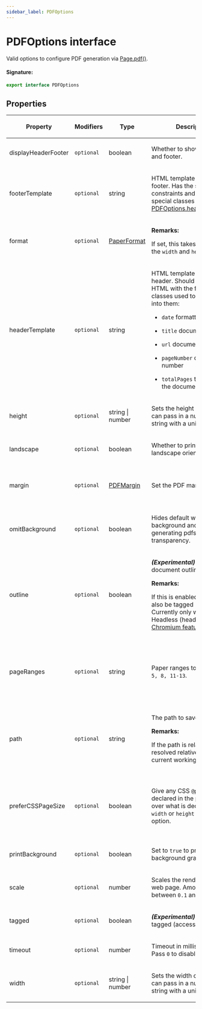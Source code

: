 ```yaml
---
sidebar_label: PDFOptions
---
```


# PDFOptions interface

Valid options to configure PDF generation via [Page.pdf()](./puppeteer.page.pdf.md).

#### Signature:

```typescript
export interface PDFOptions
```

## Properties

<table><thead><tr><th>

Property

</th><th>

Modifiers

</th><th>

Type

</th><th>

Description

</th><th>

Default

</th></tr></thead>
<tbody><tr><td>

<span id="displayheaderfooter">displayHeaderFooter</span>

</td><td>

`optional`

</td><td>

boolean

</td><td>

Whether to show the header and footer.

</td><td>

`false`

</td></tr>
<tr><td>

<span id="footertemplate">footerTemplate</span>

</td><td>

`optional`

</td><td>

string

</td><td>

HTML template for the print footer. Has the same constraints and support for special classes as [PDFOptions.headerTemplate](./puppeteer.pdfoptions.md#headertemplate).

</td><td>

</td></tr>
<tr><td>

<span id="format">format</span>

</td><td>

`optional`

</td><td>

[PaperFormat](./puppeteer.paperformat.md)

</td><td>

**Remarks:**

If set, this takes priority over the `width` and `height` options.

</td><td>

`letter`.

</td></tr>
<tr><td>

<span id="headertemplate">headerTemplate</span>

</td><td>

`optional`

</td><td>

string

</td><td>

HTML template for the print header. Should be valid HTML with the following classes used to inject values into them:

- `date` formatted print date

- `title` document title

- `url` document location

- `pageNumber` current page number

- `totalPages` total pages in the document

</td><td>

</td></tr>
<tr><td>

<span id="height">height</span>

</td><td>

`optional`

</td><td>

string \| number

</td><td>

Sets the height of paper. You can pass in a number or a string with a unit.

</td><td>

</td></tr>
<tr><td>

<span id="landscape">landscape</span>

</td><td>

`optional`

</td><td>

boolean

</td><td>

Whether to print in landscape orientation.

</td><td>

`false`

</td></tr>
<tr><td>

<span id="margin">margin</span>

</td><td>

`optional`

</td><td>

[PDFMargin](./puppeteer.pdfmargin.md)

</td><td>

Set the PDF margins.

</td><td>

`undefined` no margins are set.

</td></tr>
<tr><td>

<span id="omitbackground">omitBackground</span>

</td><td>

`optional`

</td><td>

boolean

</td><td>

Hides default white background and allows generating pdfs with transparency.

</td><td>

`false`

</td></tr>
<tr><td>

<span id="outline">outline</span>

</td><td>

`optional`

</td><td>

boolean

</td><td>

**_(Experimental)_** Generate document outline.

**Remarks:**

If this is enabled the PDF will also be tagged (accessible) Currently only works in old Headless (headless = 'shell') [Chromium feature request](https://issues.chromium.org/issues/41387522#comment48)

</td><td>

`false`

</td></tr>
<tr><td>

<span id="pageranges">pageRanges</span>

</td><td>

`optional`

</td><td>

string

</td><td>

Paper ranges to print, e.g. `1-5, 8, 11-13`.

</td><td>

The empty string, which means all pages are printed.

</td></tr>
<tr><td>

<span id="path">path</span>

</td><td>

`optional`

</td><td>

string

</td><td>

The path to save the file to.

**Remarks:**

If the path is relative, it's resolved relative to the current working directory.

</td><td>

`undefined`, which means the PDF will not be written to disk.

</td></tr>
<tr><td>

<span id="prefercsspagesize">preferCSSPageSize</span>

</td><td>

`optional`

</td><td>

boolean

</td><td>

Give any CSS `@page` size declared in the page priority over what is declared in the `width` or `height` or `format` option.

</td><td>

`false`, which will scale the content to fit the paper size.

</td></tr>
<tr><td>

<span id="printbackground">printBackground</span>

</td><td>

`optional`

</td><td>

boolean

</td><td>

Set to `true` to print background graphics.

</td><td>

`false`

</td></tr>
<tr><td>

<span id="scale">scale</span>

</td><td>

`optional`

</td><td>

number

</td><td>

Scales the rendering of the web page. Amount must be between `0.1` and `2`.

</td><td>

`1`

</td></tr>
<tr><td>

<span id="tagged">tagged</span>

</td><td>

`optional`

</td><td>

boolean

</td><td>

**_(Experimental)_** Generate tagged (accessible) PDF.

</td><td>

`true`

</td></tr>
<tr><td>

<span id="timeout">timeout</span>

</td><td>

`optional`

</td><td>

number

</td><td>

Timeout in milliseconds. Pass `0` to disable timeout.

</td><td>

`30_000`

</td></tr>
<tr><td>

<span id="width">width</span>

</td><td>

`optional`

</td><td>

string \| number

</td><td>

Sets the width of paper. You can pass in a number or a string with a unit.

</td><td>

</td></tr>
</tbody></table>

